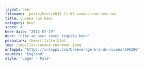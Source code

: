 ```yaml
---
layout: beer
filename: _posts/beer/2016-11-09-cuvana-rum-beer.md
title: Cuvana rum beer
category: beer
score: 4
beer-date: "2013-07-19"
desc: "Like an over sweet tequila beer"
permalink: /beer/:title.html
img: /img/list/cuvana-rum-beer.jpeg
untappd: "https://untappd.com/b/beverage-brands-cuvana/299290"
country: "England"
style: "Lager - Pale"
---
```

